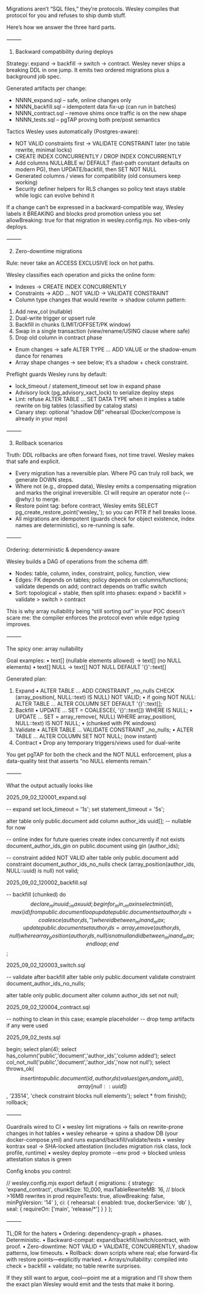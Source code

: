 Migrations aren’t “SQL files,” they’re protocols. Wesley compiles that protocol for you and refuses to ship dumb stuff.

Here’s how we answer the three hard parts.

⸻

1) Backward compatibility during deploys

Strategy: expand → backfill → switch → contract.
Wesley never ships a breaking DDL in one jump. It emits two ordered migrations plus a background job spec.

Generated artifacts per change:

- NNNN_expand.sql – safe, online changes only
- NNNN_backfill.sql – idempotent data fix-up (can run in batches)
- NNNN_contract.sql – remove shims once traffic is on the new shape
- NNNN_tests.sql – pgTAP proving both pre/post semantics

Tactics Wesley uses automatically (Postgres-aware):

- NOT VALID constraints first → VALIDATE CONSTRAINT later (no table rewrite, minimal locks)
- CREATE INDEX CONCURRENTLY / DROP INDEX CONCURRENTLY
- Add columns NULLABLE w/ DEFAULT (fast-path constant defaults on modern PG), then UPDATE/backfill, then SET NOT NULL
- Generated columns / views for compatibility (old consumers keep working)
- Security definer helpers for RLS changes so policy text stays stable while logic can evolve behind it

If a change can’t be expressed in a backward-compatible way, Wesley labels it BREAKING and blocks prod promotion unless you set allowBreaking: true for that migration in wesley.config.mjs. No vibes-only deploys.

⸻

2) Zero-downtime migrations

Rule: never take an ACCESS EXCLUSIVE lock on hot paths.

Wesley classifies each operation and picks the online form:

- Indexes → CREATE INDEX CONCURRENTLY
- Constraints → ADD … NOT VALID → VALIDATE CONSTRAINT
- Column type changes that would rewrite → shadow column pattern:
 1. Add new_col (nullable)
 2. Dual-write trigger or upsert rule
 3. Backfill in chunks (LIMIT/OFFSET/PK window)
 4. Swap in a single transaction (view/rename/USING clause where safe)
 5. Drop old column in contract phase
- Enum changes → safe ALTER TYPE … ADD VALUE or the shadow-enum dance for renames
- Array shape changes → see below; it’s a shadow + check constraint.

Preflight guards Wesley runs by default:

- lock_timeout / statement_timeout set low in expand phase
- Advisory lock (pg_advisory_xact_lock) to serialize deploy steps
- Lint: refuse ALTER TABLE … SET DATA TYPE when it implies a table rewrite on big tables (classified by catalog stats)
- Canary step: optional “shadow DB” rehearsal (Docker/compose is already in your repo)

⸻

3) Rollback scenarios

Truth: DDL rollbacks are often forward fixes, not time travel. Wesley makes that safe and explicit.

- Every migration has a reversible plan. Where PG can truly roll back, we generate DOWN steps.
- Where not (e.g., dropped data), Wesley emits a compensating migration and marks the original irreversible. CI will require an operator note (--@why:) to merge.
- Restore point tag: before contract, Wesley emits SELECT pg_create_restore_point('wesley_<id>'); so you can PITR if hell breaks loose.
- All migrations are idempotent (guards check for object existence, index names are deterministic), so re-running is safe.

⸻

Ordering: deterministic & dependency-aware

Wesley builds a DAG of operations from the schema diff:

- Nodes: table, column, index, constraint, policy, function, view
- Edges: FK depends on tables; policy depends on columns/functions; validate depends on add; contract depends on traffic switch
- Sort: topological + stable, then split into phases: expand > backfill > validate > switch > contract

This is why array nullability being “still sorting out” in your POC doesn’t scare me: the compiler enforces the protocol even while edge typing improves.

⸻

The spicy one: array nullability

Goal examples:
 • text[] (nullable elements allowed) → text[] (no NULL elements)
 • text[] NULL → text[] NOT NULL DEFAULT '{}'::text[]

Generated plan:
 1. Expand
 • ALTER TABLE … ADD CONSTRAINT <col>_no_nulls CHECK (array_position(<col>, NULL::text) IS NULL) NOT VALID;
 • if going NOT NULL: ALTER TABLE … ALTER COLUMN <col> SET DEFAULT '{}'::text[];
 2. Backfill
 • UPDATE … SET <col> = COALESCE(<col>, '{}'::text[]) WHERE <col> IS NULL;
 • UPDATE … SET <col> = array_remove(<col>, NULL) WHERE array_position(<col>, NULL::text) IS NOT NULL;
 • (chunked with PK windows)
 3. Validate
 • ALTER TABLE … VALIDATE CONSTRAINT <col>_no_nulls;
 • ALTER TABLE … ALTER COLUMN <col> SET NOT NULL; (now instant)
 4. Contract
 • Drop any temporary triggers/views used for dual-write

You get pgTAP for both the check and the NOT NULL enforcement, plus a data-quality test that asserts “no NULL elements remain.”

⸻

What the output actually looks like

2025_09_02_120001_expand.sql

-- expand
set lock_timeout = '1s';
set statement_timeout = '5s';

alter table only public.document
  add column author_ids uuid[]; -- nullable for now

-- online index for future queries
create index concurrently if not exists document_author_ids_gin
  on public.document using gin (author_ids);

-- constraint added NOT VALID
alter table only public.document
  add constraint document_author_ids_no_nulls
  check (array_position(author_ids, NULL::uuid) is null) not valid;

2025_09_02_120002_backfill.sql

-- backfill (chunked)
do $$
declare _min uuid; _max uuid;
begin
  for _min,_max in
    select min(id), max(id) from public.document
  loop
    update public.document
      set author_ids = coalesce(author_ids, '{}')
      where id between _min and _max;
    update public.document
      set author_ids = array_remove(author_ids, null)
      where array_position(author_ids, null) is not null
        and id between _min and _max;
  end loop;
end $$;

2025_09_02_120003_switch.sql

-- validate after backfill
alter table only public.document
  validate constraint document_author_ids_no_nulls;

alter table only public.document
  alter column author_ids set not null;

2025_09_02_120004_contract.sql

-- nothing to clean in this case; example placeholder
-- drop temp artifacts if any were used

2025_09_02_tests.sql

begin;
select plan(4);
select has_column('public','document','author_ids','column added');
select col_not_null('public','document','author_ids','now not null');
select throws_ok($$ insert into public.document (id, author_ids) values (gen_random_uuid(), array[null::uuid]) $$,
                 '23514', 'check constraint blocks null elements');
select * from finish();
rollback;

⸻

Guardrails wired to CI
 • wesley lint migrations → fails on rewrite-prone changes in hot tables
 • wesley rehearse → spins a shadow DB (your docker-compose.yml) and runs expand/backfill/validate/tests
 • wesley kontrax seal → SHA-locked attestation (includes migration risk class, lock profile, runtime)
 • wesley deploy promote --env prod → blocked unless attestation status is green

Config knobs you control:

// wesley.config.mjs
export default {
  migrations: {
    strategy: 'expand_contract',
    chunkSize: 10_000,
    maxTableRewriteMB: 16,   // block >16MB rewrites in prod
    requireTests: true,
    allowBreaking: false,
    minPgVersion: '14'
  },
  ci: {
    rehearsal: { enabled: true, dockerService: 'db' },
    seal: { requireOn: ['main', 'release/*'] }
  }
};

⸻

TL;DR for the haters
 • Ordering: dependency-graph + phases. Deterministic.
 • Backward-compat: expand/backfill/switch/contract, with proof.
 • Zero-downtime: NOT VALID + VALIDATE, CONCURRENTLY, shadow patterns, low timeouts.
 • Rollback: down scripts where real; else forward-fix with restore points—explicitly marked.
 • Arrays/nullability: compiled into check + backfill + validate; no table rewrite surprises.

If they still want to argue, cool—point me at a migration and I’ll show them the exact plan Wesley would emit and the tests that make it boring.

